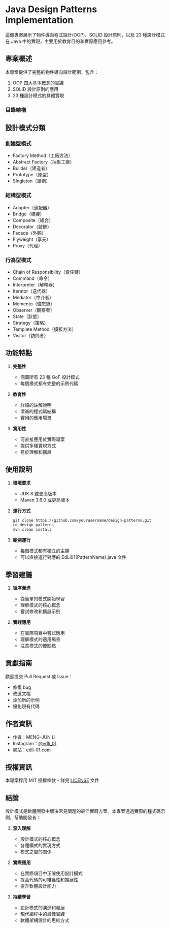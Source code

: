 # Java Design Patterns Implementation

這個專案展示了物件導向程式設計(OOP)、SOLID 設計原則，以及 23 種設計模式在 Java 中的實現，主要用於教育目的和實際應用參考。

## 專案概述

本專案提供了完整的物件導向設計範例，包含：
1. OOP 四大基本概念的實踐
2. SOLID 設計原則的應用
3. 23 種設計模式的具體實現

### 目錄結構

## 設計模式分類

### 創建型模式
- Factory Method（工廠方法）
- Abstract Factory（抽象工廠）
- Builder（建造者）
- Prototype（原型）
- Singleton（單例）

### 結構型模式
- Adapter（適配器）
- Bridge（橋接）
- Composite（組合）
- Decorator（裝飾）
- Facade（外觀）
- Flyweight（享元）
- Proxy（代理）

### 行為型模式
- Chain of Responsibility（責任鏈）
- Command（命令）
- Interpreter（解釋器）
- Iterator（迭代器）
- Mediator（中介者）
- Memento（備忘錄）
- Observer（觀察者）
- State（狀態）
- Strategy（策略）
- Template Method（模板方法）
- Visitor（訪問者）

## 功能特點

1. **完整性**
   - 涵蓋所有 23 種 GoF 設計模式
   - 每個模式都有完整的示例代碼

2. **教育性**
   - 詳細的註解說明
   - 清晰的程式碼結構
   - 實用的應用場景

3. **實用性**
   - 可直接應用於實際專案
   - 提供多種實現方式
   - 易於理解和擴展

## 使用說明

1. **環境要求**
   - JDK 8 或更高版本
   - Maven 3.6.0 或更高版本

2. **運行方式**
   ```bash
   git clone https://github.com/yourusername/design-patterns.git
   cd design-patterns
   mvn clean install
   ```

3. **範例運行**
   - 每個模式都有獨立的主類
   - 可以直接運行對應的 EdLi01{PatternName}.java 文件

## 學習建議

1. **循序漸進**
   - 從簡單的模式開始學習
   - 理解模式的核心概念
   - 嘗試修改和擴展示例

2. **實踐應用**
   - 在實際項目中嘗試應用
   - 理解模式的適用場景
   - 注意模式的優缺點

## 貢獻指南

歡迎提交 Pull Request 或 Issue：
- 修復 bug
- 改進文檔
- 添加新的示例
- 優化現有代碼

## 作者資訊

- 作者：MENG-JUN LI
- Instagram：[@edli_01](https://www.instagram.com/edli_01)
- 網站：[edli-01.com](https://edli-01.com/)

## 授權資訊

本專案採用 MIT 授權條款 - 詳見 [LICENSE](LICENSE) 文件

## 結論

設計模式是軟體開發中解決常見問題的最佳實踐方案。本專案通過實際的程式碼示例，幫助開發者：

1. **深入理解**
   - 設計模式的核心概念
   - 各種模式的實現方式
   - 模式之間的關係

2. **實際應用**
   - 在實際項目中正確使用設計模式
   - 提高代碼的可維護性和擴展性
   - 提升軟體設計能力

3. **持續學習**
   - 設計模式的演進和發展
   - 現代編程中的最佳實踐
   - 軟體架構設計的思維方式